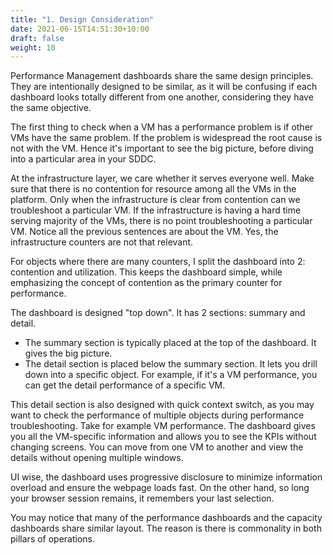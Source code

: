 ```yaml
---
title: "1. Design Consideration"
date: 2021-06-15T14:51:30+10:00
draft: false
weight: 10
---
```


Performance Management dashboards share the same design principles. They are intentionally designed to be similar, as it will be confusing if each dashboard looks totally different from one another, considering they have the same objective.

The first thing to check when a VM has a performance problem is if other VMs have the same problem. If the problem is widespread the root cause is not with the VM. Hence it's important to see the big picture, before diving into a particular area in your SDDC.

At the infrastructure layer, we care whether it serves everyone well. Make sure that there is no contention for resource among all the VMs in the platform. Only when the infrastructure is clear from contention can we troubleshoot a particular VM. If the infrastructure is having a hard time serving majority of the VMs, there is no point troubleshooting a particular VM. Notice all the previous sentences are about the VM. Yes, the infrastructure counters are not that relevant.

For objects where there are many counters, I split the dashboard into 2: contention and utilization. This keeps the dashboard simple, while emphasizing the concept of contention as the primary counter for performance.

The dashboard is designed "top down". It has 2 sections: summary and detail.

- The summary section is typically placed at the top of the dashboard. It gives the big picture.
- The detail section is placed below the summary section. It lets you drill down into a specific object. For example, if it's a VM performance, you can get the detail performance of a specific VM.

This detail section is also designed with quick context switch, as you may want to check the performance of multiple objects during performance troubleshooting. Take for example VM performance. The dashboard gives you all the VM-specific information and allows you to see the KPIs without changing screens. You can move from one VM to another and view the details without opening multiple windows.

UI wise, the dashboard uses progressive disclosure to minimize information overload and ensure the webpage loads fast. On the other hand, so long your browser session remains, it remembers your last selection.

You may notice that many of the performance dashboards and the capacity dashboards share similar layout. The reason is there is commonality in both pillars of operations.